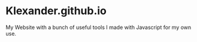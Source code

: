 # Klexander.github.io
My Website with a bunch of useful tools I made with Javascript for my own use.
